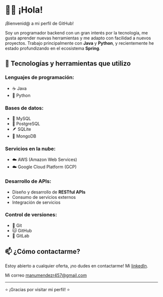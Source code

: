 # 👨‍💻 ¡Hola!

¡Bienvenid@ a mi perfil de GitHub!

Soy un programador backend con un gran interés por la tecnología, me gusta aprender nuevas herramientas y me adapto con facilidad a nuevos proyectos. Trabajo principalmente con **Java** y **Python**, y recientemente he estado profundizando en el ecosistema **Spring**.

## 🧰 Tecnologías y herramientas que utilizo

### Lenguajes de programación:
- ☕ Java
- 🐍 Python

### Bases de datos:
- 🐬 MySQL
- 🐘 PostgreSQL
- 🪶 SQLite
- 🍃 MongoDB

### Servicios en la nube:
- ☁️ AWS (Amazon Web Services)
- ☁️ Google Cloud Platform (GCP)

### Desarrollo de APIs:
- Diseño y desarrollo de **RESTful APIs**
- Consumo de servicios externos
- Integración de servicios

### Control de versiones:
- 🔧 Git
- 🐱 GitHub
- 🦊 GitLab

## 📫 ¿Cómo contactarme?
Estoy abierto a cualquier oferta, ¡no dudes en contactarme!
Mi [linkedIn](https://www.linkedin.com/in/jos%C3%A9-manuel-m%C3%A9ndez-rodr%C3%ADguez-b446a927b/).

Mi correo manumendezr457@gmail.com

---

⭐ ¡Gracias por visitar mi perfil! ⭐
